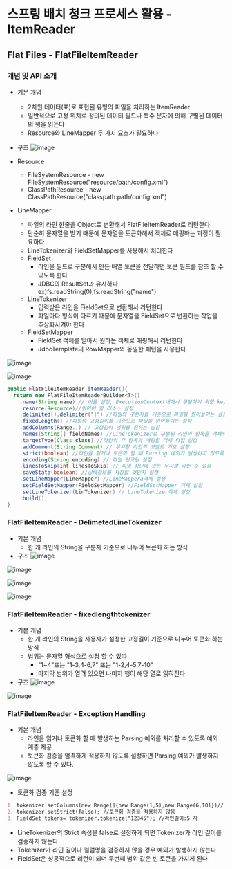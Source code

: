 # 스프링 배치 청크 프로세스 활용 - ItemReader
## Flat Files - FlatFileItemReader
### 개념 및 API 소개
- 기본 개념
  - 2차원 데이터(표)로 표현된 유형의 파일을 처리하는 ItemReader
  - 일반적으로 고정 위치로 정의된 데이터 필드나 특수 문자에 의해 구별된 데이터의 행을 읽는다
  - Resource와 LineMapper 두 가지 요소가 필요하다
- 구조
![image](https://user-images.githubusercontent.com/40031858/160340653-887b9d3e-51eb-4645-9134-e0873bcefb61.png)

- Resource
  - FileSystemResource - new FileSystemResource("resource/path/config.xml")
  - ClassPathResource - new ClassPathResource("classpath:path/config.xml")
- LineMapper
  - 파일의 라인 한줄을 Object로 변환해서 FlatFileItemReader로 리턴한다
  - 단순히 문자열을 받기 때문에 문자열을 토큰화해서 객체로 매핑하는 과정이 필요하다
  - LineTokenizer와 FieldSetMapper를 사용해서 처리한다
  - FieldSet
    - 라인을 필드로 구분해서 만든 배열 토큰을 전달하면 토큰 필드를 참조 할 수 있도록 한다
    - JDBC의 ResultSet과 유사하다 ex)fs.readString(0),fs.readString("name")
  - LineTokenizer
    - 입력받은 라인을 FieldSet으로 변환해서 리턴한다
    - 파일마다 형식이 다르기 때문에 문자열을 FieldSet으로 변환하는 작업을 추상화시켜야 한다
  - FieldSetMapper
    - FieldSet 객체를 받아서 원하는 객체로 매핑해서 리턴한다
    - JdbcTemplate의 RowMapper와 동일한 패턴을 사용한다

![image](https://user-images.githubusercontent.com/40031858/160341526-6d434932-b0c1-40c8-a820-08bf32893d46.png)

![image](https://user-images.githubusercontent.com/40031858/160341581-9f319725-09dd-4ff9-a3b7-ccf25cbc5f5d.png)

```java
public FlatFileItemReader itemReader(){
  return new FlatFileItemReaderBuilder<T>()
    .name(String name) // 이름 설정, ExecutionContext내에서 구분하기 위한 keyfh wjwkd
    .resorce(Resource)//읽어야 할 리소스 설정
    .delimited().delimiter("|") //파일의 구분자를 기준으로 파일을 읽어들이는 설정
    .fixedLength() //파일의 고정길이를 기준으로 파일을 읽어들이는 설정
    .addColumns(Range..) // 고정길이 범위를 정하는 설정
    .names(String[] fieldNames) //LineTokenizer로 구분된 라인의 항목을 객체의 필드명과 매핑하도록 설정
    .targetType(Class class) //라인의 각 항목과 매핑할 객체 타입 설정
    .addComment(String Comment) // 무시할 라인의 코멘트 기호 설정
    .strict(boolean) //라인을 읽거나 토큰화 할 때 Parsing 예외가 발생하지 않도록 검증 생략하도록 설정
    .encoding(String encoding) // 파일 인코딩 설정
    .linesToSkip(int linesToSkip) // 파일 상단에 있는 무시할 라인 수 설정
    .saveState(boolean) //상태정보를 저장할 것인지 설정
    .setLineMapper(LineMapper) //LineMappera객체 설정
    .setFieldSetMapper(FieldSetMapper) //FieldSetMapper 객체 설정
    .setLineTokenizer(LinTokenizer) // LineTokenizer객체 설정
    .build();
}
```

### FlatFileItemReader - DelimetedLineTokenizer
- 기본 개념
  - 한 개 라인의 String을 구분자 기준으로 나누어 토큰화 하는 방식
- 구조
![image](https://user-images.githubusercontent.com/40031858/160385907-082d601a-bd42-44ba-ab37-5700e3d53b59.png)

![image](https://user-images.githubusercontent.com/40031858/160385973-31831c3a-f604-430d-9fe7-fc744ec037ad.png)

![image](https://user-images.githubusercontent.com/40031858/160386023-9e6388c8-8f58-4bcc-a981-a761c494b85e.png)

![image](https://user-images.githubusercontent.com/40031858/160386138-679cd17b-e08c-4512-997d-e69f7c476c2a.png)

### FlatFileItemReader - fixedlengthtokenizer
- 기본 개념
  - 한 개 라인의 String을 사용자가 설정한 고정길이 기준으로 나누어 토큰화 하는 방식
  - 범위는 문자열 형식으로 설정 할 수 있따
    - "1~4"또는 "1-3,4-6,7" 또는 "1-2,4-5,7-10"
    - 마지막 범위가 열려 있으면 나머지 행이 해당 열로 읽혀진다
- 구조
![image](https://user-images.githubusercontent.com/40031858/160388491-b673d8f9-a2c3-4f6f-bf1e-4f1be5002fa2.png)

![image](https://user-images.githubusercontent.com/40031858/160388564-7f8e1c3a-0a0b-40f8-addd-4901aa4ffe8a.png)

### FlatFileItemReader - Exception Handling
- 기본 개념
  - 라인을 읽거나 토큰화 할 때 발생하는 Parsing 예외를 처리할 수 있도록 예외 계층 제공
  - 토큰화 검증을 엄격하게 적용하지 않도록 설정하면 Parsing 예외가 발생하지 않도록 할 수 있다.

![image](https://user-images.githubusercontent.com/40031858/160391002-bf9c6e46-e571-45e7-a1f4-ce1739f75762.png)

- 토큰화 검증 기준 설정
```markdown
1. tokenizer.setColumns(new Range[]{new Range(1,5),new Range(6,10)})// 토큰길이:10자
2. tokenizer.setStrict(false); //토큰화 검증을 적용하지 않음
3. FieldSet tokens= tokenizer.tokenize("12345"); //라인길이:5 자
```
- LineTokenizer의 Strict 속성을 false로 설정하게 되면 Tokenizer가 라인 길이를 검증하지 않는다
- Tokenizer가 라인 길이나 컬럼명을 검증하지 않을 경우 예외가 발생하지 않는다
- FieldSet은 성공적으로 리턴이 되며 두번째 범위 값은 빈 토큰을 가지게 된다